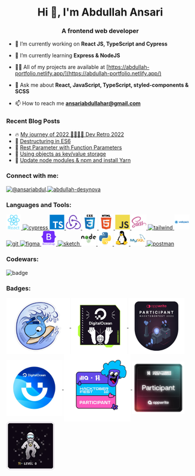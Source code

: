 <h1 align="center">Hi 👋, I'm Abdullah Ansari</h1>
<h3 align="center">A frontend web developer</h3>

- 🔭 I’m currently working on **React JS, TypeScript and Cypress**

- 🌱 I’m currently learning **Express & NodeJS**

- 👨‍💻 All of my projects are available at [https://abdullah-portfolio.netlify.app/](https://abdullah-portfolio.netlify.app/)

- 💬 Ask me about **React, JavaScript, TypeScript, styled-components & SCSS**

- 📫 How to reach me **ansariabdullahar@gmail.com**

### Recent Blog Posts
<!-- BLOGPOSTS:START -->
 - 🔥 [My journey of 2022 🧑‍💻👨‍💻 Dev Retro 2022](https://developerabdullah.hashnode.dev/my-journey-dev-retro-2022)
 - 💯 [Destructuring in ES6](https://developerabdullah.hashnode.dev/destructuring-in-es6)
 - 🌟 [Rest Parameter with Function Parameters](https://developerabdullah.hashnode.dev/rest-parameter-with-function-parameters)
 - 🌟 [Using objects as key/value storage](https://developerabdullah.hashnode.dev/using-objects-as-keyvalue-storage)
 - 🌮 [Update node modules &amp; npm and install Yarn](https://developerabdullah.hashnode.dev/update-node-modules-and-npm-and-install-yarn)<!-- BLOGPOSTS:END -->



<h3 align="left">Connect with me:</h3>
<p align="left">
	<!-- <a href="https://linkedin.com/in/abdullah-ansari-375685124" target="blank">
		<img align="center" src="https://raw.githubusercontent.com/rahuldkjain/github-profile-readme-generator/master/src/images/icons/Social/linked-in-alt.svg" alt="abdullah-ansari-375685124" height="30" width="40" />
	</a> -->
	<a href="https://developerabdullah.hashnode.dev/" target="blank">
		<img align="center" src="https://raw.githubusercontent.com/rahuldkjain/github-profile-readme-generator/master/src/images/icons/Social/hashnode.svg" alt="@ansariabdul" height="30" width="40" />
	</a>
	<a href="https://codepen.io/abdullah-desynova" target="blank">
		<img align="center" src="https://raw.githubusercontent.com/rahuldkjain/github-profile-readme-generator/master/src/images/icons/Social/codepen.svg" alt="abdullah-desynova" height="30" width="40" />
	</a>
  <!-- <a href="https://twitter.com/usr_abdullah" target="blank">
		<img align="center" src="https://raw.githubusercontent.com/rahuldkjain/github-profile-readme-generator/master/src/images/icons/Social/twitter.svg" alt="usr_abdullah" height="30" width="40" />
	</a> -->
</p>


<h3 align="left">Languages and Tools:</h3>
<p align="left"> 
	<a href="https://reactjs.org/" target="_blank" rel="noreferrer"> 
		<img src="https://raw.githubusercontent.com/devicons/devicon/master/icons/react/react-original-wordmark.svg" alt="react" width="40" height="40"/> 
	</a>
	<a href="https://www.cypress.io" target="_blank" rel="noreferrer"> 
		<img src="https://raw.githubusercontent.com/simple-icons/simple-icons/6e46ec1fc23b60c8fd0d2f2ff46db82e16dbd75f/icons/cypress.svg" alt="cypress" width="40" height="40"/> 
	</a>
	<a href="https://www.typescriptlang.org/" target="_blank" rel="noreferrer"> 
		<img src="https://raw.githubusercontent.com/devicons/devicon/master/icons/typescript/typescript-original.svg" alt="typescript" width="40" height="40"/> 
	</a>
	<a href="https://redux.js.org" target="_blank" rel="noreferrer"> 
		<img src="https://raw.githubusercontent.com/devicons/devicon/master/icons/redux/redux-original.svg" alt="redux" width="40" height="40"/> 
	</a> 
	<a href="https://www.w3schools.com/css/" target="_blank" rel="noreferrer">
		<img src="https://raw.githubusercontent.com/devicons/devicon/master/icons/css3/css3-original-wordmark.svg" alt="css3" width="40" height="40"/> 
	</a>
	<a href="https://www.w3.org/html/" target="_blank" rel="noreferrer"> 
		<img src="https://raw.githubusercontent.com/devicons/devicon/master/icons/html5/html5-original-wordmark.svg" alt="html5" width="40" height="40"/> 
	</a>
	<a href="https://developer.mozilla.org/en-US/docs/Web/JavaScript" target="_blank" rel="noreferrer"> 
		<img src="https://raw.githubusercontent.com/devicons/devicon/master/icons/javascript/javascript-original.svg" alt="javascript" width="40" height="40"/> 
	</a> 
	<a href="https://sass-lang.com" target="_blank" rel="noreferrer"> 
		<img src="https://raw.githubusercontent.com/devicons/devicon/master/icons/sass/sass-original.svg" alt="sass" width="40" height="40"/> 
	</a>
	<a href="https://tailwindcss.com/" target="_blank" rel="noreferrer"> 
		<img src="https://www.vectorlogo.zone/logos/tailwindcss/tailwindcss-icon.svg" alt="tailwind" width="40" height="40"/> 
	</a> 
	<a href="https://webpack.js.org" target="_blank" rel="noreferrer"> 
		<img src="https://raw.githubusercontent.com/devicons/devicon/d00d0969292a6569d45b06d3f350f463a0107b0d/icons/webpack/webpack-original-wordmark.svg" alt="webpack" width="40" height="40"/> 
	</a>
	<a href="https://git-scm.com/" target="_blank" rel="noreferrer"> 
		<img src="https://www.vectorlogo.zone/logos/git-scm/git-scm-icon.svg" alt="git" width="40" height="40"/>
	</a>
	<a href="https://www.figma.com/" target="_blank" rel="noreferrer">
		 <img src="https://www.vectorlogo.zone/logos/figma/figma-icon.svg" alt="figma" width="40" height="40"/> 
	</a>
	<a href="https://getbootstrap.com" target="_blank" rel="noreferrer">
		<img src="https://raw.githubusercontent.com/devicons/devicon/master/icons/bootstrap/bootstrap-plain-wordmark.svg" alt="bootstrap" width="40" height="40"/>
	</a>
	<a href="https://www.sketch.com/" target="_blank" rel="noreferrer"> 
		<img src="https://www.vectorlogo.zone/logos/sketchapp/sketchapp-icon.svg" alt="sketch" width="40" height="40"/> 
	</a>
	<a href="https://nodejs.org" target="_blank" rel="noreferrer"> 
		<img src="https://raw.githubusercontent.com/devicons/devicon/master/icons/nodejs/nodejs-original-wordmark.svg" alt="nodejs" width="40" height="40"/> 
	</a>
	<a href="https://www.python.org" target="_blank" rel="noreferrer"> 
		<img src="https://raw.githubusercontent.com/devicons/devicon/master/icons/python/python-original.svg" alt="python" width="40" height="40"/> 
	</a>
	<a href="https://www.linux.org/" target="_blank" rel="noreferrer"> 
		<img src="https://raw.githubusercontent.com/devicons/devicon/master/icons/linux/linux-original.svg" alt="linux" width="40" height="40"/> 
	</a> 
	<a href="https://www.mysql.com/" target="_blank" rel="noreferrer"> 
		<img src="https://raw.githubusercontent.com/devicons/devicon/master/icons/mysql/mysql-original-wordmark.svg" alt="mysql" width="40" height="40"/> 
	</a> 
	<a href="https://postman.com" target="_blank" rel="noreferrer"> 
		<img src="https://www.vectorlogo.zone/logos/getpostman/getpostman-icon.svg" alt="postman" width="40" height="40"/> 
	</a>
</p>


<h3 align="left">Codewars:</h3>
<p align="left">
	<img align="center" src="https://www.codewars.com/users/AbdullahAnsari/badges/large?theme=dark" alt="badge"  />
</p>

<h3 align="left">Badges:</h3>
<p align="left">
	<a href="https://www.holopin.io/userbadge/cla2up8yo138308mjf0ern9mn" target="blank">
		<img align="center" src="./assets/surfer.webp" alt="abdullah-ansari-375685124" height="150" width="170" />
	</a>
	<a href="https://www.holopin.io/userbadge/cl9sv93i2037308lf5n24uwff" target="blank">
		<img align="center" src="./assets/hacktober22.webp" alt="@ansariabdul" height="150" width="150" />
	</a>
	<a href="https://www.holopin.io/userbadge/clam46cu6371509msdgoqyw4k" target="blank">
		<img align="center" src="./assets/appwrite.webp" alt="@ansariabdul" height="150" width="150" />
	</a>
	<a href="https://www.holopin.io/userbadge/clndkoe3041820fjscc0669xu" target="blank">
		<img align="center" src="./assets/digitalocean_smiley.webp" alt="@ansariabdul" height="150" width="150" />
	</a>
	<a href="https://www.holopin.io/userbadge/clnezs5rd04300fjv9himbqgn" target="blank">
		<img align="center" src="./assets/hack23_prtipaton.webp" alt="@ansariabdul" height="180" width="180" />
	</a>
	<a href="https://www.holopin.io/userbadge/clnii3cfv108420fl28fa86qmf" target="blank">
		<img align="center" src="./assets/participation_2023.webp" alt="@ansariabdul" height="140" width="140" />
	</a>
	<a href="https://www.holopin.io/hacktoberfest2023/userbadge/clnbpmksv175610fmhf4zss4p4" target="blank">
		<img align="center" src="./assets/hacktober23.webp" alt="@ansariabdul" height="130" width="130" />
	</a>

	
</p>
